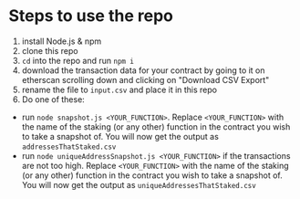 # Steps to use the repo
1. install Node.js & npm
2. clone this repo
3. `cd` into the repo and run `npm i`
4. download the transaction data for your contract by going to it on etherscan scrolling down and clicking on "Download CSV Export"
5. rename the file to `input.csv` and place it in this repo
6. Do one of these: 
- run `node snapshot.js <YOUR_FUNCTION>`. Replace `<YOUR_FUNCTION>` with the name of the staking (or any other) function in the contract you wish to take a snapshot of. You will now get the output as `addressesThatStaked.csv`
- run `node uniqueAddressSnapshot.js <YOUR_FUNCTION>` if the transactions are not too high. Replace `<YOUR_FUNCTION>` with the name of the staking (or any other) function in the contract you wish to take a snapshot of. You will now get the output as `uniqueAddressesThatStaked.csv`